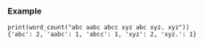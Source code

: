 ### Example

```
print(word_count("abc aabc abcc xyz abc xyz. xyz"))
{'abc': 2, 'aabc': 1, 'abcc': 1, 'xyz': 2, 'xyz.': 1}
```
